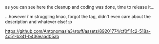 as you can see here the cleanup and coding was done, time to release it...

...however i'm struggling lmao, forgot the tag, didn't even care about the description and whatever else! :p

https://github.com/Antonomasia3/stuff/assets/89201774/cf0f11c2-518a-4c51-b341-b436eaad05ab
